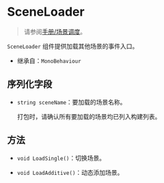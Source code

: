 # SceneLoader

> 请参阅[手册/场景调度](../manual/scene-management.md)。

`SceneLoader` 组件提供加载其他场景的事件入口。

- 继承自：`MonoBehaviour`

## 序列化字段

- `string sceneName`：要加载的场景名称。

	打包时，请确认所有要加载的场景均已列入构建列表。

## 方法

- `void LoadSingle()`：切换场景。

- `void LoadAdditive()`：动态添加场景。
